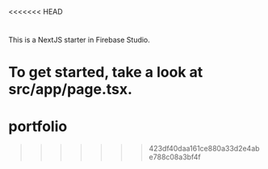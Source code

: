 <<<<<<< HEAD
# 

This is a NextJS starter in Firebase Studio.

To get started, take a look at src/app/page.tsx.
=======
# portfolio
>>>>>>> 423df40daa161ce880a33d2e4abe788c08a3bf4f